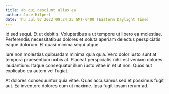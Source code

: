 ```yaml
---
title: ab qui nesciunt alias ea
author: Jose Hilpert
date: Thu Jul 07 2022 09:24:25 GMT-0400 (Eastern Daylight Time)
---
```

Id sed sequi. Et ut debitis. Voluptatibus a ut tempore ut libero ea molestiae. Perferendis necessitatibus dolores et soluta aperiam delectus perspiciatis eaque dolorum. Et quasi minima sequi atque.

 Iure non molestias quibusdam minima quia quia. Vero dolor iusto sunt at tempora praesentium nobis at. Placeat perspiciatis nihil est veniam dolores laudantium. Itaque consequatur illum iusto vitae in et ut non. Quos aut explicabo ea autem vel fugiat.

 At dolores consequuntur quia vitae. Quas accusamus sed et possimus fugit aut. Ea inventore dolores eum ut maxime. Ipsa fugit ipsam rerum ad.